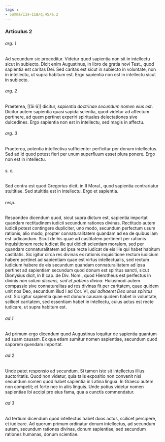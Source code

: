 ```yaml
---
tags : 
- Summa/IIa-IIæ/q.45/a.2
---
```


### Articulus 2

###### arg. 1
Ad secundum sic proceditur. Videtur quod sapientia non sit in intellectu sicut in subiecto. Dicit enim Augustinus, in libro de gratia novi Test., quod sapientia est caritas Dei. Sed caritas est sicut in subiecto in voluntate, non in intellectu, ut supra habitum est. Ergo sapientia non est in intellectu sicut in subiecto.

###### arg. 2
Praeterea, [[Si 6]] dicitur, *sapientia doctrinae secundum nomen eius est*. Dicitur autem sapientia quasi sapida scientia, quod videtur ad affectum pertinere, ad quem pertinet experiri spirituales delectationes sive dulcedines. Ergo sapientia non est in intellectu, sed magis in affectu.

###### arg. 3
Praeterea, potentia intellectiva sufficienter perficitur per donum intellectus. Sed ad id quod potest fieri per unum superfluum esset plura ponere. Ergo non est in intellectu.

###### s. c.
Sed contra est quod Gregorius dicit, in II Moral., quod sapientia contrariatur stultitiae. Sed stultitia est in intellectu. Ergo et sapientia.

###### resp.
Respondeo dicendum quod, sicut supra dictum est, sapientia importat quandam rectitudinem iudicii secundum rationes divinas. Rectitudo autem iudicii potest contingere dupliciter, uno modo, secundum perfectum usum rationis; alio modo, propter connaturalitatem quandam ad ea de quibus iam est iudicandum. Sicut de his quae ad castitatem pertinent per rationis inquisitionem recte iudicat ille qui didicit scientiam moralem, sed per quandam connaturalitatem ad ipsa recte iudicat de eis ille qui habet habitum castitatis. Sic igitur circa res divinas ex rationis inquisitione rectum iudicium habere pertinet ad sapientiam quae est virtus intellectualis, sed rectum iudicium habere de eis secundum quandam connaturalitatem ad ipsa pertinet ad sapientiam secundum quod donum est spiritus sancti, sicut Dionysius dicit, in II cap. de Div. Nom., quod Hierotheus est perfectus in divinis *non solum discens, sed et patiens divina*. Huiusmodi autem compassio sive connaturalitas ad res divinas fit per caritatem, quae quidem unit nos Deo, secundum illud I ad Cor. VI, *qui adhaeret Deo unus spiritus est*. Sic igitur sapientia quae est donum causam quidem habet in voluntate, scilicet caritatem, sed essentiam habet in intellectu, cuius actus est recte iudicare, ut supra habitum est.

###### ad 1
Ad primum ergo dicendum quod Augustinus loquitur de sapientia quantum ad suam causam. Ex qua etiam sumitur nomen sapientiae, secundum quod saporem quendam importat.

###### ad 2
Unde patet responsio ad secundum. Si tamen iste sit intellectus illius auctoritatis. Quod non videtur, quia talis expositio non convenit nisi secundum nomen quod habet sapientia in Latina lingua. In Graeco autem non competit; et forte nec in aliis linguis. Unde potius videtur nomen sapientiae ibi accipi pro eius fama, qua a cunctis commendatur.

###### ad 3
Ad tertium dicendum quod intellectus habet duos actus, scilicet percipere, et iudicare. Ad quorum primum ordinatur donum intellectus, ad secundum autem, secundum rationes divinas, donum sapientiae; sed secundum rationes humanas, donum scientiae.

